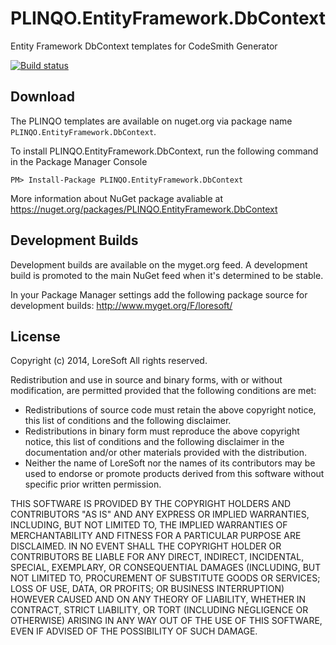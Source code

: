 # PLINQO.EntityFramework.DbContext

Entity Framework DbContext templates for CodeSmith Generator

[![Build status](https://ci.appveyor.com/api/projects/status/3ms4lgjmuokutiv0?svg=true)](https://ci.appveyor.com/project/LoreSoft/plinqo-entityframework-dbcontext)

## Download

The PLINQO templates are available on nuget.org via package name `PLINQO.EntityFramework.DbContext`.

To install PLINQO.EntityFramework.DbContext, run the following command in the Package Manager Console

    PM> Install-Package PLINQO.EntityFramework.DbContext
    
More information about NuGet package avaliable at
https://nuget.org/packages/PLINQO.EntityFramework.DbContext

## Development Builds

Development builds are available on the myget.org feed.  A development build is promoted to the main NuGet feed when it's determined to be stable. 

In your Package Manager settings add the following package source for development builds:
http://www.myget.org/F/loresoft/


## License

Copyright (c) 2014, LoreSoft
All rights reserved.

Redistribution and use in source and binary forms, with or without modification, are permitted provided that the following conditions are met:

- Redistributions of source code must retain the above copyright notice, this list of conditions and the following disclaimer.
- Redistributions in binary form must reproduce the above copyright notice, this list of conditions and the following disclaimer in the documentation and/or other materials provided with the distribution.
- Neither the name of LoreSoft nor the names of its contributors may be used to endorse or promote products derived from this software without specific prior written permission.

THIS SOFTWARE IS PROVIDED BY THE COPYRIGHT HOLDERS AND CONTRIBUTORS "AS IS" AND ANY EXPRESS OR IMPLIED WARRANTIES, INCLUDING, BUT NOT LIMITED TO, THE IMPLIED WARRANTIES OF MERCHANTABILITY AND FITNESS FOR A PARTICULAR PURPOSE ARE DISCLAIMED. IN NO EVENT SHALL THE COPYRIGHT HOLDER OR CONTRIBUTORS BE LIABLE FOR ANY DIRECT, INDIRECT, INCIDENTAL, SPECIAL, EXEMPLARY, OR CONSEQUENTIAL DAMAGES (INCLUDING, BUT NOT LIMITED TO, PROCUREMENT OF SUBSTITUTE GOODS OR SERVICES; LOSS OF USE, DATA, OR PROFITS; OR BUSINESS INTERRUPTION) HOWEVER CAUSED AND ON ANY THEORY OF LIABILITY, WHETHER IN CONTRACT, STRICT LIABILITY, OR TORT (INCLUDING NEGLIGENCE OR OTHERWISE) ARISING IN ANY WAY OUT OF THE USE OF THIS SOFTWARE, EVEN IF ADVISED OF THE POSSIBILITY OF SUCH DAMAGE.
